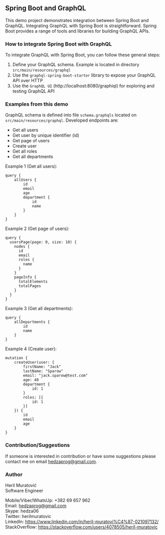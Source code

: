 ## Spring Boot and GraphQL
This demo project demonstrates integration between Spring Boot and GraphQL.
Integrating GraphQL with Spring Boot is straightforward. Spring Boot provides a range of 
tools and libraries for building GraphQL APIs.

### How to integrate Spring Boot with GraphQL
To integrate GraphQL with Spring Boot, you can follow these general steps:
1. Define your GraphQL schema. Example is located in directory `src/main/resources/graphql`
2. Use the `graphql-spring-boot-starter` library to expose your GraphQL API over HTTP
3. Use the `GraphQL UI` (http://localhost:8080/graphiql) for exploring and testing GraphQL API

### Examples from this demo
GraphQL schema is defined into file `schema.graphqls` located on `src/main/resources/graphql`.
Developed endpoints are:
- Get all users
- Get user by unique identifier (id)
- Get page of users
- Create user
- Get all roles
- Get all departments

Example 1 (Get all users):
```
query {
    allUsers {
        id
        email
        age
        department {
            id
            name
        }
    }
}
```

Example 2 (Get page of users):
```
query {
  usersPage(page: 0, size: 10) {
    nodes {
      id
      email
      roles {
        name
      }
    }
    pageInfo {
      totalElements
      totalPages
    }
  }
}
```

Example 3 (Get all departments):
```
query {
    allDepartments {
        id
        name
    }
}
```

Example 4 (Create user):
```
mutation {
    createUser(user: {
        firstName: "Jack"
        lastName: "Sparow"
        email: "jack.sparow@test.com"
        age: 40
        department {
            id: 1
        }
        roles: [{
            id: 1
        }]
    }) {
        id
        email
        age
    }
}
```

### Contribution/Suggestions
If someone is interested in contribution or have some suggestions please contact me on email hedzaprog@gmail.com.

### Author
Heril Muratović  
Software Engineer

Mobile/Viber/WhatsUp: +382 69 657 962  
Email: hedzaprog@gmail.com  
Skype: hedza06  
Twitter: herilmuratovic  
LinkedIn: https://www.linkedin.com/in/heril-muratovi%C4%87-021097132/  
StackOverflow: https://stackoverflow.com/users/4078505/heril-muratovic
